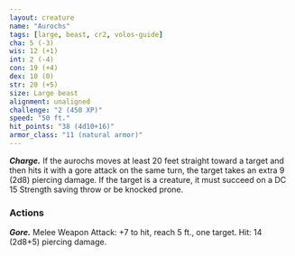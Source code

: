 ```yaml
---
layout: creature
name: "Aurochs"
tags: [large, beast, cr2, volos-guide]
cha: 5 (-3)
wis: 12 (+1)
int: 2 (-4)
con: 19 (+4)
dex: 10 (0)
str: 20 (+5)
size: Large beast
alignment: unaligned
challenge: "2 (450 XP)"
speed: "50 ft."
hit_points: "38 (4d10+16)"
armor_class: "11 (natural armor)"
---
```


***Charge.*** If the aurochs moves at least 20 feet straight toward a target and then hits it with a gore attack on the same turn, the target takes an extra 9 (2d8) piercing damage. If the target is a creature, it must succeed on a DC 15 Strength saving throw or be knocked prone.

### Actions

***Gore.*** Melee Weapon Attack: +7 to hit, reach 5 ft., one target. Hit: 14 (2d8+5) piercing damage.